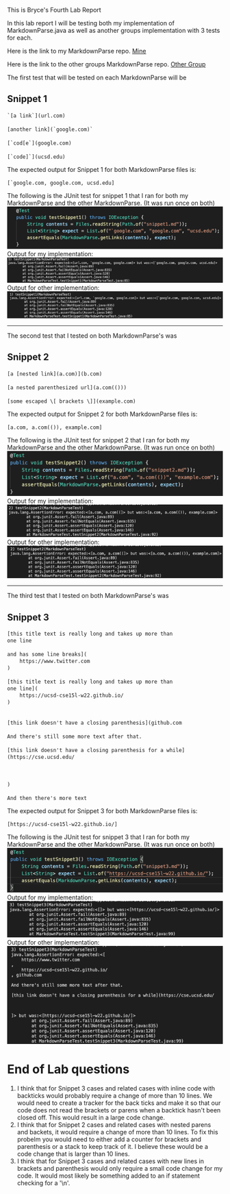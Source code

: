 This is Bryce's Fourth Lab Report

In this lab report I will be testing both my implementation of MarkdownParse.java as well as another groups implementation with 3 tests for each.

Here is the link to my MarkdownParse repo.
[Mine](https://github.com/b1blair/markdown-parse)

Here is the link to the other groups MarkdownParse repo.
[Other Group](https://github.com/annakkin/markdown-parse)

The first test that will be tested on each MarkdownParse will be 
## Snippet 1
```
`[a link`](url.com)

[another link](`google.com)`

[`cod[e`](google.com)

[`code]`](ucsd.edu)
```
The expected output for Snippet 1 for both MarkdownParse files is:
```
[`google.com, google.com, ucsd.edu]
```
The following is the JUnit test for snippet 1 that I ran for both my MarkdownParse and the other MarkdownParse. (It was run once on both)
![Image](Lab4_Test1.png)
Output for my implementation:
![Image](Lab4_Result1.png)
Output for other implementation:
![Image](Lab4_Result2.png)

---
The second test that I tested on both MarkdownParse's was
## Snippet 2
```
[a [nested link](a.com)](b.com)

[a nested parenthesized url](a.com(()))

[some escaped \[ brackets \]](example.com)
```
The expected output for Snippet 2 for both MarkdownParse files is:
```
[a.com, a.com(()), example.com]
```
The following is the JUnit test for snippet 2 that I ran for both my MarkdownParse and the other MarkdownParse. (It was run once on both)
![Image](Lab4_Test2.png)
Output for my implementation:
![Image](Lab4_Result3.png)
Output for other implementation:
![Image](Lab4_Result4.png)

---
The third test that I tested on both MarkdownParse's was
## Snippet 3
```
[this title text is really long and takes up more than 
one line

and has some line breaks](
    https://www.twitter.com
)

[this title text is really long and takes up more than 
one line](
    https://ucsd-cse15l-w22.github.io/
)


[this link doesn't have a closing parenthesis](github.com

And there's still some more text after that.

[this link doesn't have a closing parenthesis for a while](https://cse.ucsd.edu/



)

And then there's more text
```
The expected output for Snippet 3 for both MarkdownParse files is:
```
[https://ucsd-cse15l-w22.github.io/]
```
The following is the JUnit test for snippet 3 that I ran for both my MarkdownParse and the other MarkdownParse. (It was run once on both)
![Image](Lab4_Test3.png)
Output for my implementation:
![Image](Lab4_Result5.png)
Output for other implementation:
![Image](Lab4_Result6.png)

# End of Lab questions

1. I think that for Snippet 3 cases and related cases with inline code with backticks would probably require a change of more than 10 lines. We would need to create a tracker for the back ticks and make it so that our code does not read the brackets or parens when a backtick hasn't been closed off. This would result in a large code change.
2. I think that for Snippet 2 cases and related cases with nested parens and backets, it would require a change of more than 10 lines. To fix this probelm you would need to either add a counter for brackets and parenthesis or a stack to keep track of it. I believe these would be a code change that is larger than 10 lines.
3. I think that for Snippet 3 cases and related cases with new lines in brackets and parenthesis would only require a small code change for my code. It would most likely be something added to an if statement checking for a '\n'.
